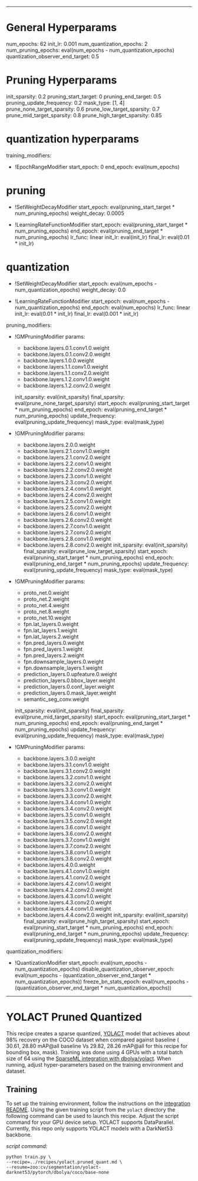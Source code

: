 <!--
Copyright (c) 2021 - present / Neuralmagic, Inc. All Rights Reserved.

Licensed under the Apache License, Version 2.0 (the "License");
you may not use this file except in compliance with the License.
You may obtain a copy of the License at

   http://www.apache.org/licenses/LICENSE-2.0

Unless required by applicable law or agreed to in writing,
software distributed under the License is distributed on an "AS IS" BASIS,
WITHOUT WARRANTIES OR CONDITIONS OF ANY KIND, either express or implied.
See the License for the specific language governing permissions and
limitations under the License.
-->

---
# General Hyperparams
num_epochs: 62
init_lr: 0.001
num_quantization_epochs: 2
num_pruning_epochs: eval(num_epochs - num_quantization_epochs)
quantization_observer_end_target: 0.5

# Pruning Hyperparams
init_sparsity: 0.2
pruning_start_target: 0
pruning_end_target: 0.5
pruning_update_frequency: 0.2
mask_type: [1, 4]
prune_none_target_sparsity: 0.6
prune_low_target_sparsity: 0.7
prune_mid_target_sparsity: 0.8
prune_high_target_sparsity: 0.85

# quantization hyperparams

training_modifiers:
  - !EpochRangeModifier
    start_epoch: 0
    end_epoch: eval(num_epochs)

  # pruning
  - !SetWeightDecayModifier
    start_epoch: eval(pruning_start_target * num_pruning_epochs)
    weight_decay: 0.0005

  - !LearningRateFunctionModifier
    start_epoch: eval(pruning_start_target * num_pruning_epochs)
    end_epoch: eval(pruning_end_target * num_pruning_epochs)
    lr_func: linear
    init_lr: eval(init_lr)
    final_lr: eval(0.01 * init_lr)
  # quantization
  - !SetWeightDecayModifier
    start_epoch: eval(num_epochs - num_quantization_epochs)
    weight_decay: 0.0

  - !LearningRateFunctionModifier
    start_epoch: eval(num_epochs - num_quantization_epochs)
    end_epoch: eval(num_epochs)
    lr_func: linear
    init_lr: eval(0.01 * init_lr)
    final_lr: eval(0.001 * init_lr)

pruning_modifiers:
  - !GMPruningModifier
    params:
    - backbone.layers.0.1.conv1.0.weight
    - backbone.layers.0.1.conv2.0.weight
    - backbone.layers.1.0.0.weight
    - backbone.layers.1.1.conv1.0.weight
    - backbone.layers.1.1.conv2.0.weight
    - backbone.layers.1.2.conv1.0.weight
    - backbone.layers.1.2.conv2.0.weight

    init_sparsity: eval(init_sparsity)
    final_sparsity: eval(prune_none_target_sparsity)
    start_epoch: eval(pruning_start_target * num_pruning_epochs)
    end_epoch: eval(pruning_end_target * num_pruning_epochs)
    update_frequency: eval(pruning_update_frequency)
    mask_type: eval(mask_type)

  - !GMPruningModifier
    params:
      - backbone.layers.2.0.0.weight
      - backbone.layers.2.1.conv1.0.weight
      - backbone.layers.2.1.conv2.0.weight
      - backbone.layers.2.2.conv1.0.weight
      - backbone.layers.2.2.conv2.0.weight
      - backbone.layers.2.3.conv1.0.weight
      - backbone.layers.2.3.conv2.0.weight
      - backbone.layers.2.4.conv1.0.weight
      - backbone.layers.2.4.conv2.0.weight
      - backbone.layers.2.5.conv1.0.weight
      - backbone.layers.2.5.conv2.0.weight
      - backbone.layers.2.6.conv1.0.weight
      - backbone.layers.2.6.conv2.0.weight
      - backbone.layers.2.7.conv1.0.weight
      - backbone.layers.2.7.conv2.0.weight
      - backbone.layers.2.8.conv1.0.weight
      - backbone.layers.2.8.conv2.0.weight
    init_sparsity: eval(init_sparsity)
    final_sparsity: eval(prune_low_target_sparsity)
    start_epoch: eval(pruning_start_target * num_pruning_epochs)
    end_epoch: eval(pruning_end_target * num_pruning_epochs)
    update_frequency: eval(pruning_update_frequency)
    mask_type: eval(mask_type)

  - !GMPruningModifier
    params:
      - proto_net.0.weight
      - proto_net.2.weight
      - proto_net.4.weight
      - proto_net.8.weight
      - proto_net.10.weight
      - fpn.lat_layers.0.weight
      - fpn.lat_layers.1.weight
      - fpn.lat_layers.2.weight
      - fpn.pred_layers.0.weight
      - fpn.pred_layers.1.weight
      - fpn.pred_layers.2.weight
      - fpn.downsample_layers.0.weight
      - fpn.downsample_layers.1.weight
      - prediction_layers.0.upfeature.0.weight
      - prediction_layers.0.bbox_layer.weight
      - prediction_layers.0.conf_layer.weight
      - prediction_layers.0.mask_layer.weight
      - semantic_seg_conv.weight

    init_sparsity: eval(init_sparsity)
    final_sparsity: eval(prune_mid_target_sparsity)
    start_epoch: eval(pruning_start_target * num_pruning_epochs)
    end_epoch: eval(pruning_end_target * num_pruning_epochs)
    update_frequency: eval(pruning_update_frequency)
    mask_type: eval(mask_type)

  - !GMPruningModifier
    params:
      - backbone.layers.3.0.0.weight
      - backbone.layers.3.1.conv1.0.weight
      - backbone.layers.3.1.conv2.0.weight
      - backbone.layers.3.2.conv1.0.weight
      - backbone.layers.3.2.conv2.0.weight
      - backbone.layers.3.3.conv1.0.weight
      - backbone.layers.3.3.conv2.0.weight
      - backbone.layers.3.4.conv1.0.weight
      - backbone.layers.3.4.conv2.0.weight
      - backbone.layers.3.5.conv1.0.weight
      - backbone.layers.3.5.conv2.0.weight
      - backbone.layers.3.6.conv1.0.weight
      - backbone.layers.3.6.conv2.0.weight
      - backbone.layers.3.7.conv1.0.weight
      - backbone.layers.3.7.conv2.0.weight
      - backbone.layers.3.8.conv1.0.weight
      - backbone.layers.3.8.conv2.0.weight
      - backbone.layers.4.0.0.weight
      - backbone.layers.4.1.conv1.0.weight
      - backbone.layers.4.1.conv2.0.weight
      - backbone.layers.4.2.conv1.0.weight
      - backbone.layers.4.2.conv2.0.weight
      - backbone.layers.4.3.conv1.0.weight
      - backbone.layers.4.3.conv2.0.weight
      - backbone.layers.4.4.conv1.0.weight
      - backbone.layers.4.4.conv2.0.weight
    init_sparsity: eval(init_sparsity)
    final_sparsity: eval(prune_high_target_sparsity)
    start_epoch: eval(pruning_start_target * num_pruning_epochs)
    end_epoch: eval(pruning_end_target * num_pruning_epochs)
    update_frequency: eval(pruning_update_frequency)
    mask_type: eval(mask_type)

quantization_modifiers:
  - !QuantizationModifier
    start_epoch: eval(num_epochs - num_quantization_epochs)
    disable_quantization_observer_epoch: eval(num_epochs - (quantization_observer_end_target * num_quantization_epochs))
    freeze_bn_stats_epoch: eval(num_epochs - (quantization_observer_end_target * num_quantization_epochs))
---

# YOLACT Pruned Quantized

This recipe creates a sparse quantized, [YOLACT](https://github.com/dbolya/yolact) model that achieves about 
98% recovery on the COCO dataset when compared against baseline ( 30.61, 28.80 mAP@all baseline Vs 29.82, 28.26 mAP@all for this recipe for bounding box, mask).
Training was done using 4 GPUs with a total batch size of 64 using the [SparseML integration with dbolya/yolact](../).
When running, adjust hyper-parameters based on the training environment and dataset.

## Training

To set up the training environment, follow the instructions on the [integration README](../README.md).
Using the given training script from the `yolact` directory the following command can be used to launch this recipe. 
Adjust the script command for your GPU device setup. 
YOLACT supports DataParallel. Currently, this repo only supports YOLACT models with a DarkNet53 backbone.

*script command:*

```
python train.py \
--recipe=../recipes/yolact.pruned_quant.md \
--resume=zoo:cv/segmentation/yolact-darknet53/pytorch/dbolya/coco/base-none
```

